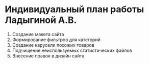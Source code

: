 # Индивидуальный план работы Ладыгиной А.В.

1. Создание макета сайта
2. Формирование фильтров для категорий
3. Создание карусели похожих товаров
4. Подчищение неиспользуемых статистических файлов
5. Внесение правок в дизайн сайта
